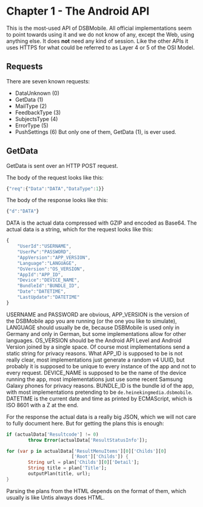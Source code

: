 # Chapter 1 - The Android API
This is the most-used API of DSBMobile. All official implementations
seem to point towards using it and we do not know of any, except the
Web, using anything else. It does **not** need any kind of session.
Like the other APIs it uses HTTPS for what could be referred to as
Layer 4 or 5 of the OSI Model.

## Requests
There are seven known requests:
* DataUnknown (0)
* GetData (1)
* MailType (2)
* FeedbackType (3)
* SubjectsType (4)
* ErrorType (5)
* PushSettings (6)
But only one of them, GetData (1), is ever used.

## GetData
GetData is sent over an HTTP POST request.

The body of the request looks like this:
```js
{"req":{"Data":"DATA","DataType":1}}
```

The body of the response looks like this:
```js
{"d":"DATA"}
```

DATA is the actual data compressed with GZIP and encoded as Base64.
The actual data is a string, which for the request looks like this:
```js
{
    "UserId":"USERNAME",
    "UserPw":"PASSWORD",
    "AppVersion":"APP_VERSION",
    "Language":"LANGUAGE",
    "OsVersion":"OS_VERSION",
    "AppId":"APP_ID",
    "Device":"DEVICE_NAME",
    "BundleId":"BUNDLE_ID",
    "Date":"DATETIME",
    "LastUpdate":"DATETIME"
}
```

USERNAME and PASSWORD are obvious, APP\_VERSION is the version of the
DSBMobile app you are running (or the one you like to simulate),
LANGUAGE should usually be de, because DSBMobile is used only in
Germany and only in German, but some implementations allow for other
languages. OS\_VERSION should be the Android API Level and Android
Version joined by a single space. Of course most implementations send
a static string for privacy reasons. What APP\_ID is supposed to be
is not really clear, most implementations just generate a random v4
UUID, but probably it is supposed to be unique to every instance of
the app and not to every request. DEVICE\_NAME is supposed to be the
name of the device running the app, most implementations just use some
recent Samsung Galaxy phones for privacy reasons. BUNDLE\_ID is the
bundle id of the app, with most implementations pretending to be
`de.heinekingmedia.dsbmobile`. DATETIME is the current date and time
as printed by ECMAScript, which is ISO 8601 with a Z at the end.

For the response the actual data is a really big JSON, which we will
not care to fully document here. But for getting the plans this is
enough:
```dart
if (actualData['Resultcode'] != 0)
        throw Error(actualData['ResultStatusInfo']);

for (var p in actualData['ResultMenuItems'][0]['Childs'][0]
                        ['Root']['Childs']) {
        String url = plan['Childs'][0]['Detail'];
        String title = plan['Title'];
        outputPlan(title, url);
}
```

Parsing the plans from the HTML depends on the format of them, which
usually is like Untis always does HTML.

